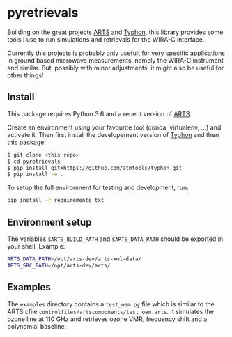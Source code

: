 # pyretrievals

Building on the great projects [ARTS](http://radiativetransfer.org) and 
[Typhon](http://www.radiativetransfer.org/misc/typhon/doc/index.html), this library
provides some tools I use to run simulations and retrievals for the WIRA-C interface.

Currently this projects is probably only usefult for very specific applications in ground based microwave measurements, namely the WIRA-C
instrument and similar.
But, possibly with minor adjustments, it might also be useful for other things!

## Install

This package requires Python 3.6 and a recent version of [ARTS](http://radiativetransfer.org).

Create an environment using your favourite tool (conda, virtualenv, ...) and activate it. Then first install the
developement version of [Typhon](http://www.radiativetransfer.org/misc/typhon/doc/index.html) 
and then this package:

```bash
$ git clone <this repo>
$ cd pyretrievals
$ pip install git+https://github.com/atmtools/typhon.git
$ pip install -e .
```

To setup the full environment for testing and development, run:

```bash
pip install -r requirements.txt
```

## Environment setup

The variables `$ARTS_BUILD_PATH` and `$ARTS_DATA_PATH` should be exported in your shell.
Example:

```bash
ARTS_DATA_PATH=/opt/arts-dev/arts-xml-data/
ARTS_SRC_PATH=/opt/arts-dev/arts/
```

## Examples

The ``examples`` directory contains a ``test_oem.py`` file which is similar to the ARTS cfile
``controlfiles/artscomponents/test_oem.arts``. 
It simulates the ozone line at 110 GHz and retrieves ozone VMR, frequency shift and a polynomial baseline.
